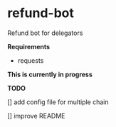 # refund-bot
Refund bot for delegators

**Requirements**

- requests

**This is currently in progress**

**TODO**

[] add config file for multiple chain

[] improve README

